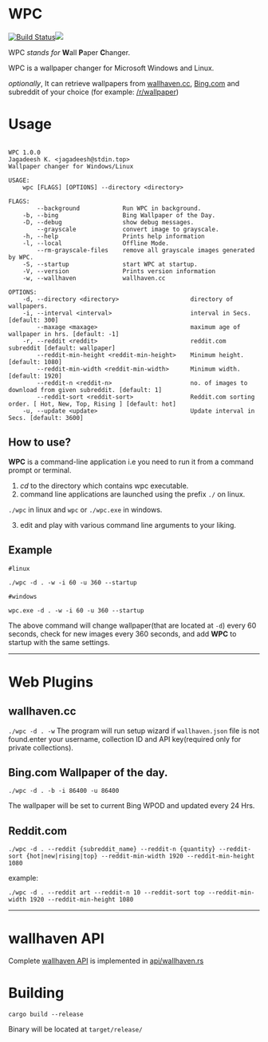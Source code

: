 # WPC  
  
[![Build Status](https://travis-ci.org/jkotra/wpc.svg?branch=master)](https://travis-ci.org/jkotra/wpc)![](https://img.shields.io/github/languages/code-size/jkotra/wpc)

WPC *stands for* **W**all **P**aper **C**hanger.
  
WPC is a wallpaper changer for Microsoft Windows and Linux. 

*optionally*, It can retrieve wallpapers from [wallhaven.cc](https://wallhaven.cc/), [Bing.com](https://www.bing.com/) and subreddit of your choice (for example: [/r/wallpaper]())
  
# Usage  
  
```

WPC 1.0.0
Jagadeesh K. <jagadeesh@stdin.top>
Wallpaper changer for Windows/Linux

USAGE:
    wpc [FLAGS] [OPTIONS] --directory <directory>

FLAGS:
        --background            Run WPC in background.
    -b, --bing                  Bing Wallpaper of the Day.
    -D, --debug                 show debug messages.
        --grayscale             convert image to grayscale.
    -h, --help                  Prints help information
    -l, --local                 Offline Mode.
        --rm-grayscale-files    remove all grayscale images generated by WPC.
    -S, --startup               start WPC at startup.
    -V, --version               Prints version information
    -w, --wallhaven             wallhaven.cc

OPTIONS:
    -d, --directory <directory>                    directory of wallpapers.
    -i, --interval <interval>                      interval in Secs. [default: 300]
        --maxage <maxage>                          maximum age of wallpaper in hrs. [default: -1]
    -r, --reddit <reddit>                          reddit.com subreddit [default: wallpaper]
        --reddit-min-height <reddit-min-height>    Minimum height. [default: 1080]
        --reddit-min-width <reddit-min-width>      Minimum width. [default: 1920]
        --reddit-n <reddit-n>                      no. of images to download from given subreddit. [default: 1]
        --reddit-sort <reddit-sort>                Reddit.com sorting order. [ Hot, New, Top, Rising ] [default: hot]
    -u, --update <update>                          Update interval in Secs. [default: 3600]

 ```

## How to use?

**WPC** is a command-line application i.e you need to run it from a command prompt or terminal.

1. *cd* to the directory which contains wpc executable.
2. command line applications are launched using the prefix `./` on linux.

`./wpc` in linux and `wpc` or `./wpc.exe` in windows.

3. edit and play with various command line arguments to your liking.

## Example

```
#linux

./wpc -d . -w -i 60 -u 360 --startup

#windows

wpc.exe -d . -w -i 60 -u 360 --startup

```

The above command will change wallpaper(that are located at `-d`) every 60 seconds, check for new images every 360 seconds, and add **WPC** to startup with the same settings.

---

# Web Plugins

## wallhaven.cc


`./wpc -d . -w`
The program will run setup wizard if `wallhaven.json` file is not found.enter your username, collection ID and API key(required only for private collections).

## Bing.com Wallpaper of the day.

`./wpc -d . -b -i 86400 -u 86400`

The wallpaper will be set to current Bing WPOD and updated every 24 Hrs.

## Reddit.com

`./wpc -d . --reddit {subreddit_name} --reddit-n {quantity} --reddit-sort {hot|new|rising|top} --reddit-min-width 1920 --reddit-min-height 1080`

example:

`./wpc -d . --reddit art --reddit-n 10 --reddit-sort top --reddit-min-width 1920 --reddit-min-height 1080`


---

# wallhaven API

Complete [wallhaven API](https://wallhaven.cc/help/api) is implemented in [api/wallhaven.rs](src/web/wallhaven_api.rs)

# Building  

`cargo build --release`  

Binary will be located at `target/release/`
